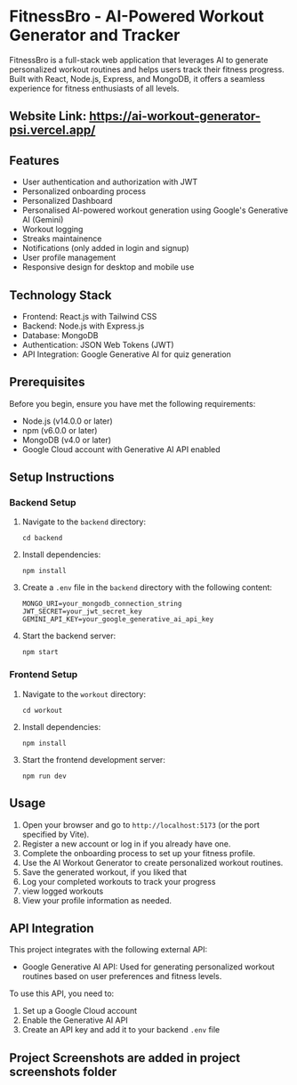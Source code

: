 # FitnessBro - AI-Powered Workout Generator and Tracker

FitnessBro is a full-stack web application that leverages AI to generate personalized workout routines and helps users track their fitness progress. Built with React, Node.js, Express, and MongoDB, it offers a seamless experience for fitness enthusiasts of all levels.

## Website Link: https://ai-workout-generator-psi.vercel.app/

## Features

- User authentication and authorization with JWT
- Personalized onboarding process
- Personalized Dashboard
- Personalised AI-powered workout generation using Google's Generative AI (Gemini)
- Workout logging
- Streaks maintainence
- Notifications (only added in login and signup)
- User profile management
- Responsive design for desktop and mobile use

 ## Technology Stack
- Frontend: React.js with Tailwind CSS
- Backend: Node.js with Express.js
- Database: MongoDB
- Authentication: JSON Web Tokens (JWT)
- API Integration: Google Generative AI for quiz generation

## Prerequisites

Before you begin, ensure you have met the following requirements:

- Node.js (v14.0.0 or later)
- npm (v6.0.0 or later)
- MongoDB (v4.0 or later)
- Google Cloud account with Generative AI API enabled

## Setup Instructions

### Backend Setup

1. Navigate to the `backend` directory:
   ```
   cd backend
   ```

2. Install dependencies:
   ```
   npm install
   ```

3. Create a `.env` file in the `backend` directory with the following content:
   ```
   MONGO_URI=your_mongodb_connection_string
   JWT_SECRET=your_jwt_secret_key
   GEMINI_API_KEY=your_google_generative_ai_api_key
   
   ```

4. Start the backend server:
   ```
   npm start
   ```

### Frontend Setup

1. Navigate to the `workout` directory:
   ```
   cd workout
   ```

2. Install dependencies:
   ```
   npm install
   ```

3. Start the frontend development server:
   ```
   npm run dev
   ```

## Usage

1. Open your browser and go to `http://localhost:5173` (or the port specified by Vite).
2. Register a new account or log in if you already have one.
3. Complete the onboarding process to set up your fitness profile.
4. Use the AI Workout Generator to create personalized workout routines.
5. Save the generated workout, if you liked that
6. Log your completed workouts to track your progress
7. view logged workouts
8. View your profile information as needed.

## API Integration

This project integrates with the following external API:

- Google Generative AI API: Used for generating personalized workout routines based on user preferences and fitness levels.

To use this API, you need to:
1. Set up a Google Cloud account
2. Enable the Generative AI API
3. Create an API key and add it to your backend `.env` file


## Project Screenshots are added in project screenshots folder
